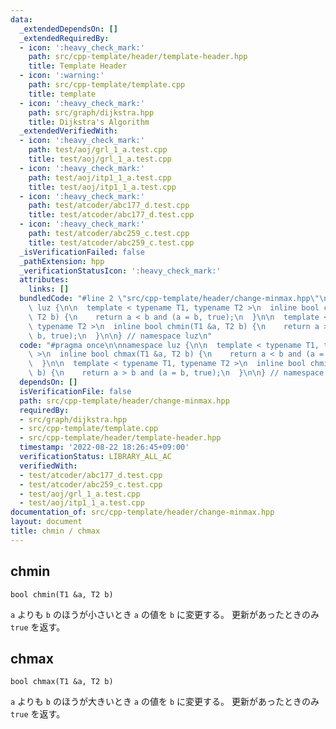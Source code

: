 ```yaml
---
data:
  _extendedDependsOn: []
  _extendedRequiredBy:
  - icon: ':heavy_check_mark:'
    path: src/cpp-template/header/template-header.hpp
    title: Template Header
  - icon: ':warning:'
    path: src/cpp-template/template.cpp
    title: template
  - icon: ':heavy_check_mark:'
    path: src/graph/dijkstra.hpp
    title: Dijkstra's Algorithm
  _extendedVerifiedWith:
  - icon: ':heavy_check_mark:'
    path: test/aoj/grl_1_a.test.cpp
    title: test/aoj/grl_1_a.test.cpp
  - icon: ':heavy_check_mark:'
    path: test/aoj/itp1_1_a.test.cpp
    title: test/aoj/itp1_1_a.test.cpp
  - icon: ':heavy_check_mark:'
    path: test/atcoder/abc177_d.test.cpp
    title: test/atcoder/abc177_d.test.cpp
  - icon: ':heavy_check_mark:'
    path: test/atcoder/abc259_c.test.cpp
    title: test/atcoder/abc259_c.test.cpp
  _isVerificationFailed: false
  _pathExtension: hpp
  _verificationStatusIcon: ':heavy_check_mark:'
  attributes:
    links: []
  bundledCode: "#line 2 \"src/cpp-template/header/change-minmax.hpp\"\n\nnamespace\
    \ luz {\n\n  template < typename T1, typename T2 >\n  inline bool chmax(T1 &a,\
    \ T2 b) {\n    return a < b and (a = b, true);\n  }\n\n  template < typename T1,\
    \ typename T2 >\n  inline bool chmin(T1 &a, T2 b) {\n    return a > b and (a =\
    \ b, true);\n  }\n\n} // namespace luz\n"
  code: "#pragma once\n\nnamespace luz {\n\n  template < typename T1, typename T2\
    \ >\n  inline bool chmax(T1 &a, T2 b) {\n    return a < b and (a = b, true);\n\
    \  }\n\n  template < typename T1, typename T2 >\n  inline bool chmin(T1 &a, T2\
    \ b) {\n    return a > b and (a = b, true);\n  }\n\n} // namespace luz\n"
  dependsOn: []
  isVerificationFile: false
  path: src/cpp-template/header/change-minmax.hpp
  requiredBy:
  - src/graph/dijkstra.hpp
  - src/cpp-template/template.cpp
  - src/cpp-template/header/template-header.hpp
  timestamp: '2022-08-22 18:26:45+09:00'
  verificationStatus: LIBRARY_ALL_AC
  verifiedWith:
  - test/atcoder/abc177_d.test.cpp
  - test/atcoder/abc259_c.test.cpp
  - test/aoj/grl_1_a.test.cpp
  - test/aoj/itp1_1_a.test.cpp
documentation_of: src/cpp-template/header/change-minmax.hpp
layout: document
title: chmin / chmax
---
```


## chmin
```
bool chmin(T1 &a, T2 b)
```

`a` よりも `b` のほうが小さいとき `a` の値を `b` に変更する。
更新があったときのみ `true` を返す。

## chmax
```
bool chmax(T1 &a, T2 b)
```

`a` よりも `b` のほうが大きいとき `a` の値を `b` に変更する。
更新があったときのみ `true` を返す。
